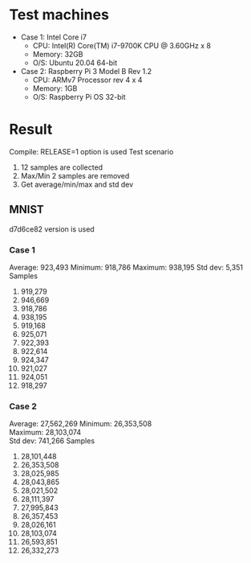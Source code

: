 # Test machines
 * Case 1: Intel Core i7
   * CPU: Intel(R) Core(TM) i7-9700K CPU @ 3.60GHz x 8
   * Memory: 32GB
   * O/S: Ubuntu 20.04 64-bit
 * Case 2: Raspberry Pi 3 Model B Rev 1.2
   * CPU: ARMv7 Processor rev 4 x 4
   * Memory: 1GB
   * O/S: Raspberry Pi OS 32-bit

# Result
Compile: RELEASE=1 option is used
Test scenario
 1. 12 samples are collected
 2. Max/Min 2 samples are removed
 3. Get average/min/max and std dev

## MNIST
d7d6ce82 version is used

### Case 1
Average:    923,493 
Minimum:    918,786
Maximum:    938,195
Std dev:      5,351 
Samples
 1.  919,279
 2.  946,669
 3.  918,786
 4.  938,195
 5.  919,168
 6.  925,071
 7.  922,393
 8.  922,614
 9.  924,347
 10. 921,027
 11. 924,051
 12. 918,297

### Case 2
Average: 27,562,269 
Minimum: 26,353,508			
Maximum: 28,103,074			
Std dev:    741,266 
Samples
 1.  28,101,448
 2.  26,353,508
 3.  28,025,985
 4.  28,043,865
 5.  28,021,502
 6.  28,111,397
 7.  27,995,843
 8.  26,357,453
 9.  28,026,161
 10. 28,103,074
 11. 26,593,851
 12. 26,332,273
